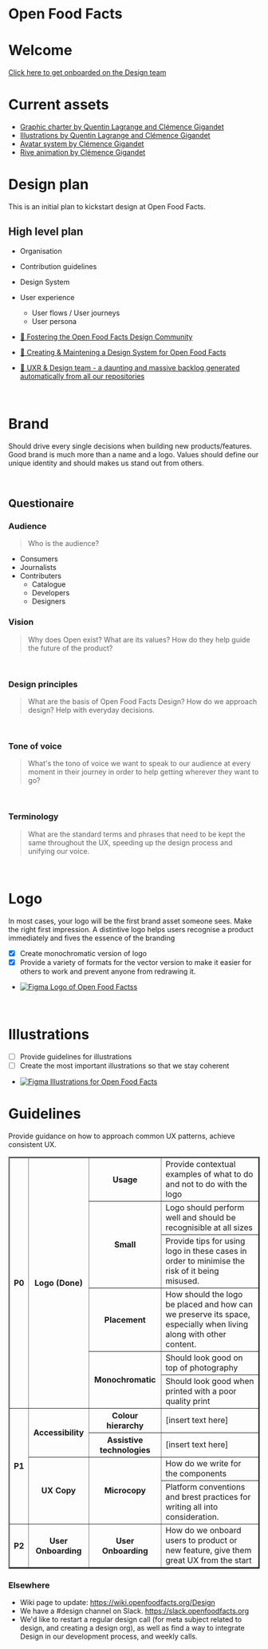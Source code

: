 # Open Food Facts

# Welcome
[Click here to get onboarded on the Design team](./CONTRIBUTING.md)

# Current assets
- [Graphic charter by Quentin Lagrange and Clémence Gigandet](./graphic-charter)
- [Illustrations by Quentin Lagrange and Clémence Gigandet](./images/illustrations)
- [Avatar system by Clémence Gigandet](./avatars)
- [Rive animation by Clémence Gigandet](./animation)


# Design plan
This is an initial plan to kickstart design at Open Food Facts.

## High level plan
- Organisation
- Contribution guidelines
- Design System
- User experience
  - User flows / User journeys
  - User persona
 
- [🎨 Fostering the Open Food Facts Design Community](https://github.com/orgs/openfoodfacts/projects/76)
- [🎨 Creating & Maintening a Design System for Open Food Facts](https://github.com/orgs/openfoodfacts/projects/75)
- [🎨 UXR & Design team - a daunting and massive backlog generated automatically from all our repositories](https://github.com/orgs/openfoodfacts/projects/11)

<br />

# Brand
Should drive every single decisions when building new products/features. Good brand is much more than a name and a logo.
Values should define our unique identity and should makes us stand out from others.

<br />

## Questionaire

### Audience
> Who is the audience?
- Consumers
- Journalists
- Contributers
  - Catalogue
  - Developers
  - Designers


### Vision
> Why does Open exist? What are its values? How do they help guide the future of the product?

<br />

### Design principles
> What are the basis of Open Food Facts Design? How do we approach design? Help with everyday decisions.

<br />

### Tone of voice
> What's the tono of voice we want to speak to our audience at every moment in their journey in order to help getting wherever they want to go?

<br />

### Terminology
> What are the standard terms and phrases that need to be kept the same throughout the UX, speeding up the design process and unifying our voice.

<br />

# Logo
In most cases, your logo will be the first brand asset someone sees. Make the right first impression. A distintive logo helps users recognise a product immediately and fives the essence of the branding
- [x] Create monochromatic version of logo
- [x] Provide a variety of formats for the vector version to make it easier for others to work and prevent anyone from redrawing it.
- [![Figma](https://img.shields.io/badge/figma-%23F24E1E.svg?logo=figma&logoColor=white) Logo of Open Food Factss](https://www.figma.com/design/HKAAPSQq8CZZO5uAziabRY/New-Open-Food-Facts-logo?m=auto&t=bGdHdz45zaPlgTnW-6)
<br />

# Illustrations
- [ ] Provide guidelines for illustrations
- [ ] Create the most important illustrations so that we stay coherent
- [![Figma](https://img.shields.io/badge/figma-%23F24E1E.svg?logo=figma&logoColor=white) Illustrations for Open Food Facts](https://www.figma.com/design/aM6Yu2w3JGBuHTXDHoeUuf/Illustrations?m=auto&t=bGdHdz45zaPlgTnW-6)

# Guidelines
Provide guidance on how to approach common UX patterns, achieve consistent UX.

<table border=2>
  <tr>
    <th rowspan=6>P0</th>
    <th rowspan=6>Logo (Done)</th>
    <th>Usage</th>
    <td>Provide contextual examples of what to do and not to do with the logo</td>
  </tr>
  <tr>
    <th rowspan=2>Small</th>
    <td>Logo should perform well and should be recognisible at all sizes</td>
  </tr>
  <tr>
    <td>Provide tips for using logo in these cases in order to minimise the risk of it being misused.</td>
  </tr>
  <tr>
    <th>Placement</th>
    <td>How should the logo be placed and how can we preserve its space, especially when living along with other content.</td>
  </tr>
  <tr>
    <th rowspan=2>Monochromatic</th>
    <td>Should look good on top of photography</td> 
  </tr>
  <tr>
    <td>Should look good when printed with a poor quality print</td>
  </tr>
  <tr>
    <th rowspan=4>P1</th>
    <th rowspan=2>Accessibility</th>
    <th>Colour hierarchy</th>
    <td>[insert text here]</td>
  </tr>
  <tr>
    <th>Assistive technologies</th>
    <td>[insert text here]</td>
  </tr>
  <tr>
    <th rowspan=2>UX Copy</th>
    <th rowspan=2>Microcopy</th>
    <td>How do we write for the components</td>
  </tr>
  <tr>
    <td>Platform conventions and brest practices for writing all into consideration.</td>
  </tr>
  <tr>
    <th rowspan=1>P2</th>
    <th rowspan=1>User Onboarding</th>
    <th>User Onboarding</th>
    <td>How do we onboard users to product or new feature, give them great UX from the start</td>
  </tr>
</table>


### Elsewhere
* Wiki page to update: https://wiki.openfoodfacts.org/Design
* We have a #design channel on Slack. https://slack.openfoodfacts.org
* We'd like to restart a regular design call (for meta subject related to design, and creating a design org), as well as find a way to integrate Design in our development process, and weekly calls.
